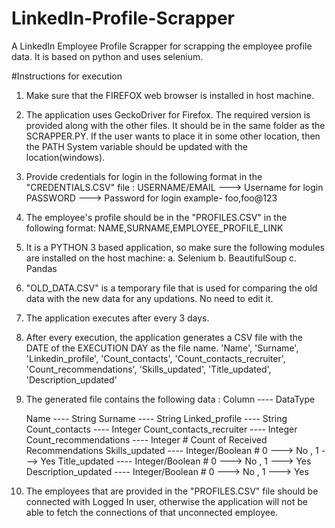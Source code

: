 # LinkedIn-Profile-Scrapper
A LinkedIn Employee Profile Scrapper for scrapping the employee profile data. It is based on python and uses selenium.

#Instructions for execution
1. Make sure that the FIREFOX web browser is installed in host machine.

2. The application uses GeckoDriver for Firefox. The required version is provided along with the other files. It should be in the same folder as the SCRAPPER.PY.
If the user wants to place it in some other location, then the PATH System variable should be updated with the location(windows). 

3. Provide credentials for login in the following format in the "CREDENTIALS.CSV" file :
		USERNAME/EMAIL  --->  Username for login
		PASSWORD  ---> Password for login 
   example-   foo,foo@123
		
4. The employee's profile should be in the "PROFILES.CSV" in the following format:
		NAME,SURNAME,EMPLOYEE_PROFILE_LINK

5. It is a PYTHON 3 based application, so make sure the following modules are installed on the host machine:
	a. Selenium
	b. BeautifulSoup
	c. Pandas
	
6. "OLD_DATA.CSV" is a temporary file that is used for comparing the old data with the new data for any updations. No need to edit it.

7. The application executes after every 3 days.

8. After every execution, the application generates a CSV file with the DATE of the EXECUTION DAY as the file name.
'Name', 'Surname', 'Linkedin_profile', 'Count_contacts', 'Count_contacts_recruiter', 'Count_recommendations', 'Skills_updated', 'Title_updated', 'Description_updated'

9. The generated file contains the following data :
	Column                    ---- DataType
	
    Name                      ---- String
	Surname                   ---- String
	Linked_profile            ---- String
	Count_contacts            ---- Integer
	Count_contacts_recruiter  ---- Integer
	Count_recommendations     ---- Integer   # Count of Received Recommendations
	Skills_updated            ---- Integer/Boolean   # 0 ---> No ,  1 ---> Yes
	Title_updated             ---- Integer/Boolean   # 0 ---> No ,  1 ---> Yes
	Description_updated       ---- Integer/Boolean   # 0 ---> No ,  1 ---> Yes
	
10. The employees that are provided in the "PROFILES.CSV" file should be connected with Logged In user, otherwise the application will not be able to fetch the connections of that unconnected employee.
